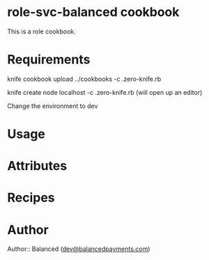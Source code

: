 # role-svc-balanced cookbook

This is a role cookbook.

# Requirements

knife cookbook upload ../cookbooks -c .zero-knife.rb

knife create node localhost -c .zero-knife.rb (will open up an editor)

Change the environment to dev

# Usage

# Attributes

# Recipes

# Author

Author:: Balanced (<dev@balancedpayments.com>)
